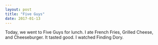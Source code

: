 ```yaml
---
layout: post
title: "Five Guys"
date: 2017-01-13
---
```


Today, we went to Five Guys for lunch. I ate French Fries, Grilled Cheese, and Cheeseburger. It tasted good. I watched Finding Dory.
